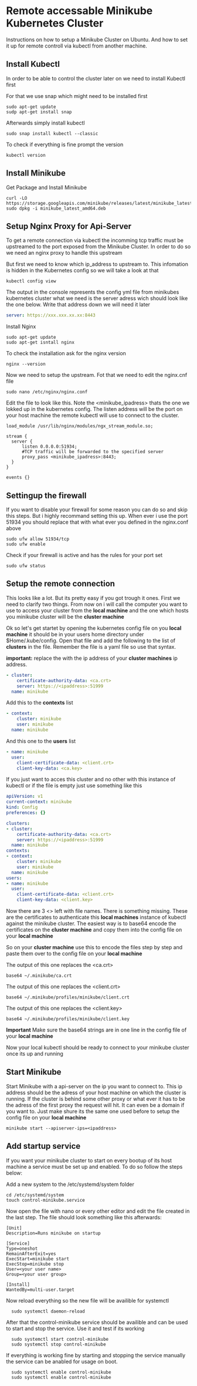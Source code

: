 # Remote accessable Minikube Kubernetes Cluster

Instructions on how to setup a Minikube Cluster on Ubuntu. And how to set it up for remote controll via kubectl from another machine.



## Install Kubectl

In order to be able to control the cluster later on we need to install Kubectl first

For that we use snap which might need to be installed first

````shell
sudo apt-get update
sudp apt-get install snap
````

Afterwards simply install kubectl

````shell
sudo snap install kubectl --classic
````

To check if everything is fine prompt the version

````shell
kubectl version
````



## Install Minikube 

Get Package and Install Minikube

````shell
curl -LO https://storage.googleapis.com/minikube/releases/latest/minikube_latest_amd64.deb
sudo dpkg -i minikube_latest_amd64.deb
````



## Setup Nginx Proxy for Api-Server

To get a remote connection via kubectl the incomming tcp traffic must be upstreamed to the port exposed from the Minikube Cluster.
In order to do so we need an nginx proxy to handle this upstream

But first we need to know which ip_address to upstream to. This infomation is hidden in the Kubernetes config so we will take a look at that

````shell
kubectl config view
````

The output in the console represents the config yml file from minikubes kubernetes cluster what we need is the server adress wich should look like the one below. 
Write that address down we will need it later

````yaml
server: https://xxx.xxx.xx.xx:8443
````


Install Nginx

````shell
sudo apt-get update
sudo apt-get isntall nginx
````

To check the installation ask for the nginx version

````shell
nginx --version
````

Now we need to setup the upstream. Fot that we need to edit the nginx.cnf file

````shell
sudo nano /etc/nginx/nginx.conf
````

Edit the file to look like this. Note the <minikube_ipadress> thats the one we lokked up in the kubernetes config.
The listen address will be the port on your host machine the remote kubectl will use to connect to the cluster.

````nginx
load_module /usr/lib/nginx/modules/ngx_stream_module.so;

stream {
  server {
      listen 0.0.0.0:51934;
      #TCP traffic will be forwarded to the specified server
      proxy_pass <minikube_ipadress>:8443;
  }
}

events {}
````



## Settingup the firewall

If you want to disable your firewall for some reason you can do so and skip this steps. 
But i highly recommand setting this up. When ever i use the port 51934 you should replace that with what ever you defined in the nginx.conf above

````shell
sudo ufw allow 51934/tcp
sudo ufw enable
````

Check if your firewall is active and has the rules for your port set

````shell
sudo ufw status
````



## Setup the remote connection

This looks like a lot. But its pretty easy if you got trough it ones. 
First we need to clarify two things. From now on i will call the computer you want to use to access your cluster from the **local machine** and the one which hosts you minikube cluster will be the **cluster machine**

Ok so let's get startet by opening the kubernetes config file on you **local machine** it should be in your users home directory under $Home/.kube/config.
Open that file and add the following to the list of **clusters** in the file. Remember the file is a yaml file so use that syntax.

**important:** replace the <ipadress> with the ip address of your **cluster machines** ip address.

````yml
- cluster:
    certificate-authority-data: <ca.crt>
    server: https://<ipaddress>:51999
  name: minikube
````

Add this to the **contexts** list

````yml
- context:
    cluster: minikube
    user: minikube
  name: minikube
````

And this one to the **users** list

````yml
- name: minikube
  user:
    client-certificate-data: <client.crt>
    client-key-data: <ca.key>
````

If you just want to acces this cluster and no other with this instance of kubectl or if the file is empty just use something like this

````yml
apiVersion: v1
current-context: minikube
kind: Config
preferences: {}

clusters:
- cluster:
    certificate-authority-data: <ca.crt>
    server: https://<ipaddress>:51999
  name: minikube
contexts:
- context:
    cluster: minikube
    user: minikube
  name: minikube
users:
- name: minikube
  user:
    client-certificate-data: <client.crt>
    client-key-data: <client.key>
````

Now there are 3 <> left with file names. There is something missing. These are the certificates to authenticate this **local machines** instance of kubectl against the minikube cluster.
The easiest way is to base64 encode the certificates on the **cluster machine** and copy them into the config file on your **local machine**

So on your **cluster machine** use this to encode the files step by step and paste them over to the config file on your **local machine**

The output of this one replaces the <ca.crt>
````shell
base64 ~/.minikube/ca.crt
````

The output of this one replaces the <client.crt>

````shell
base64 ~/.minikube/profiles/minikube/client.crt
````

The output of this one replaces the <client.key>


````shell
base64 ~/.minikube/profiles/minikube/client.key
````

**Important** Make sure the base64 strings are in one line in the config file of your **local machine**

Now your local kubectl should be ready to connect to your minikube cluster once its up and running




## Start Minikube

Start Minikube with a api-server on the ip you want to connect to. This ip address should be the adress of your host machine on which the cluster is running.
If the cluster is behind some other proxy or what ever it has to be the adress of the first proxy the request will hit. It can even be a domain if you want to.
Just make shure its the same one used before to setup the config file on your **local machine**

````shell
minikube start --apiserver-ips=<ipaddress>
````
  
  
  
## Add startup service
  
If you want your minikube cluster to start on every bootup of its host machine a service must be set up and enabled.
To do so follow the steps below:
  
Add a new system to the /etc/systemd/system folder
  
````shell
cd /etc/systemd/system
touch control-minikube.service
````
  
Now open the file with nano or every other editor and edit the file created in the last step.
The file should look something like this afterwards:
  
````
[Unit]
Description=Runs minikube on startup

[Service]
Type=oneshot
RemainAfterExit=yes
ExecStart=minikube start
ExecStop=minikube stop
User=<your user name>
Group=<your user group>

[Install]
WantedBy=multi-user.target

````
  
Now reload everything so the new file will be availible for systemctl
  
````shell
  sudo systemctl daemon-reload
````
  
After that the control-minikube service should be availible and can be used to start and stop the service. 
Use it and test if its working

````shell
  sudo systemctl start control-minikube
  sudo systemctl stop control-minikube
````
  
If everything is working fine by starting and stopping the service manually the service can be anabled for usage on boot.


````shell
  sudo systemctl enable control-minikube
  sudo systemctl enable control-minikube
````
  

  


  




